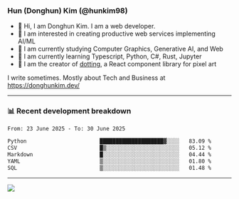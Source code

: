 ### Hun (Donghun) Kim (@hunkim98)

- 👋 Hi, I am Donghun Kim. I am a web developer. 
- 🤔 I am interested in creating productive web services implementing AI/ML
- 🔭 I am currently studying Computer Graphics, Generative AI, and Web 
- 🌱 I am currently learning Typescript, Python, C#, Rust, Jupyter
- 🎨 I am the creator of [dotting](https://github.com/hunkim98/dotting), a React component library for pixel art

I write sometimes. Mostly about Tech and Business at https://donghunkim.dev/

---
### 📊 Recent development breakdown
<!--START_SECTION:waka-->

```txt
From: 23 June 2025 - To: 30 June 2025

Python                       ████████████████████▓░░░░   83.09 %
CSV                          █▒░░░░░░░░░░░░░░░░░░░░░░░   05.12 %
Markdown                     █░░░░░░░░░░░░░░░░░░░░░░░░   04.44 %
YAML                         ▒░░░░░░░░░░░░░░░░░░░░░░░░   01.80 %
SQL                          ▒░░░░░░░░░░░░░░░░░░░░░░░░   01.48 %
```

<!--END_SECTION:waka-->
---

<!-- <div align='center'> -->
  <img align="center" src="https://github-readme-stats.vercel.app/api?username=hunkim98&theme=dark&show_icons=true"/>
<!-- </div> -->
<!--
**hunkim98/hunkim98** is a ✨ _special_ ✨ repository because its `README.md` (this file) appears on your GitHub profile.

Here are some ideas to get you started:

- 🔭 I’m currently working on ...
- 🌱 I’m currently learning ...
- 👯 I’m looking to collaborate on ...
- 🤔 I’m looking for help with ...
- 💬 Ask me about ...
- 📫 How to reach me: ...
- 😄 Pronouns: ...
- ⚡ Fun fact: ...
-->
